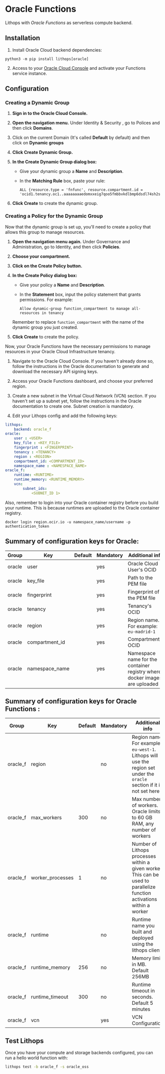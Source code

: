 # Oracle Functions

Lithops with *Oracle Functions* as serverless compute backend.

## Installation

1. Install Oracle Cloud backend dependencies:
```
python3 -m pip install lithops[oracle]
```

2. Access to your [Oracle Cloud Console](https://cloud.oracle.com/) and activate your Functions service instance.

## Configuration


### Creating a Dynamic Group

1. **Sign in to the Oracle Cloud Console.** 

2. **Open the navigation menu.** Under Identity & Security , go to Polices and then click **Domains**.

3. Click on the current Domain (It's called **Default** by default) and then click on **Dynamic groups**

3. **Click Create Dynamic Group.**

4. **In the Create Dynamic Group dialog box:**

    - Give your dynamic group a **Name** and **Description**.
  
    - In the **Matching Rule** box, paste your rule:

        ```
        ALL {resource.type = 'fnfunc', resource.compartment.id = 'ocid1.tenancy.oc1..aaaaaaaaedomxxeig7qoo5fmbbvkdlbmp6dsdl74sh2so32zk3wxnc2dosla'}
        ```
    
5. **Click Create** to create the dynamic group.

### Creating a Policy for the Dynamic Group

Now that the dynamic group is set up, you'll need to create a policy that allows this group to manage resources.

1. **Open the navigation menu again.** Under Governance and Administration, go to Identity, and then click **Policies**.

2. **Choose your compartment.**

3. **Click on the Create Policy button.**

4. **In the Create Policy dialog box:**

    - Give your policy a **Name** and **Description**.
    
    - In the **Statement** box, input the policy statement that grants permissions. For example:

        ```
        Allow dynamic-group function_compartment to manage all-resources in tenancy
        ```
    
    Remember to replace `function_compartment` with the name of the dynamic group you just created.
    
5. **Click Create** to create the policy.

Now, your Oracle Functions have the necessary permissions to manage resources in your Oracle Cloud Infrastructure tenancy.



1. Navigate to the Oracle Cloud Console. If you haven't already done so, follow the instructions in the Oracle documentation to generate and download the necessary API signing keys.

2. Access your Oracle Functions dashboard, and choose your preferred region.

3. Create a new subnet in the Virtual Cloud Network (VCN) section. If you haven't set up a subnet yet, follow the instructions in the Oracle documentation to create one. Subnet creation is mandatory.

4. Edit your Lithops config and add the following keys:

```yaml
lithops:
    backend: oracle_f
oracle:
    user : <USER>
    key_file : <KEY_FILE>
    fingerprint : <FINGERPRINT>
    tenancy : <TENANCY>
    region : <REGION>
    compartment_id: <COMPARTMENT_ID>
    namespace_name : <NAMESPACE_NAME>
oracle_f:
    runtime: <RUNTIME>
    runtime_memory: <RUNTIME_MEMORY>
    vcn:
        subnet_ids:
            <SUBNET_ID 1>
```

Also, remember to login into your Oracle container registry before you build your runtime. This is because runtimes are uploaded to the Oracle container registry.

```
docker login region.ocir.io -u namespace_name/username -p authentication_token
```
## Summary of configuration keys for Oracle:



|Group|Key|Default|Mandatory|Additional info|
|---|---|---|---|---|
|oracle | user | |yes |  Oracle Cloud User's OCID |
|oracle | key_file | |yes | Path to the PEM file |
|oracle | fingerprint | |yes | Fingerprint of the PEM file |
|oracle | tenancy | |yes | Tenancy's OCID |
|oracle | region | |yes | Region name. For example: `eu-madrid-1` |
|oracle | compartment_id | |yes | Compartment's OCID |
|oracle | namespace_name | |yes | Namespace name for the container registry where docker images are uploaded |


## Summary of configuration keys for Oracle Functions :

|Group|Key|Default|Mandatory|Additional info|
|---|---|---|---|---|
|oracle_f | region | |no | Region name. For example: `eu-west-1`. Lithops will use the region set under the `oracle` section if it is not set here |
|oracle_f | max_workers | 300 | no | Max number of workers. Oracle limits to 60 GB RAM, any number of workers  |
|oracle_f | worker_processes | 1 | no | Number of Lithops processes within a given worker. This can be used to parallelize function activations within a worker |
|oracle_f | runtime |  |no | Runtime name you built and deployed using the lithops client|
|oracle_f | runtime_memory | 256 |no | Memory limit in MB. Default 256MB |
|oracle_f | runtime_timeout | 300 |no | Runtime timeout in seconds. Default 5 minutes |
|oracle_f | vcn |  |yes | VCN Configuration |



## Test Lithops
Once you have your compute and storage backends configured, you can run a hello world function with:

```bash
lithops test -b oracle_f -s oracle_oss
```